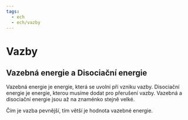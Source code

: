 ```yaml
---
tags:
  - ech
  - ech/vazby
---
```

# Vazby
## Vazebná energie a Disociační energie
Vazebná energie je energie, která se uvolní při vzniku vazby.
Disociační energie je energie, kterou musíme dodat pro přerušení vazby.
Vazebná a disociační energie jsou až na znaménko stejně velké.

Čím je vazba pevnější, tím větší je hodnota vazebné energie.